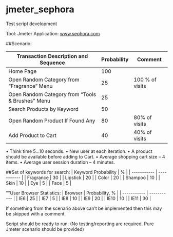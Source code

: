 # jmeter_sephora
Test script development

Tool: Jmeter
Application: www.sephora.com

##Scenario:

|Transaction Description and Sequence	| Probability | Comment |
| ----------- | ----------- | ----------- |
| Home Page	| 100	| |
| Open Random Category from “Fragrance” Menu |	25 | 100 % of visits	|
| Open Random Category from “Tools & Brushes” Menu	| 25	| |	
| Search Products by Keyword |	50	||	
| Open Random Product If Found Any	| 80	| 80% of visits |
| Add Product to Cart |	40 |	40% of visits |

•	Think time 5...10 seconds.
•	New user at each iteration.
•	A product should be available before adding to Cart.
•	Average shopping cart size – 4 items.
•	Average user session duration – 4 minutes.

##Set of keywords for search:
| Keyword	Probability | % |
| ----------- | ----------- |
| Fragrance |	30 |
| Lipstick |	20 |
| Color |	20 |
| Shampoo |	10 |
| Skin	| 10 |
| Eye	| 5 |
| Face |	5 |

""User Browser Statistics:
| Browser |	Probability, % |
| ----------- | ----------- |
| IE6	 | 25 |
| IE7 |	5 |
| IE8 |	10 |
| IE9 |	20 |
| IE10 |	10 |
| IE11 |	30 |

If something from the scenario above can’t be implemented then this may be skipped with a comment.

Script should be ready to run. (No testing/reporting are required. Pure Jmeter scenario should be provided)


